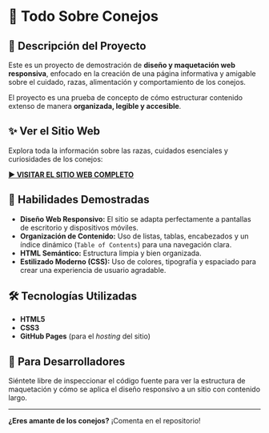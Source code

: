 # 🐰 Todo Sobre Conejos

## 🏡 Descripción del Proyecto

Este es un proyecto de demostración de **diseño y maquetación web responsiva**, enfocado en la creación de una página informativa y amigable sobre el cuidado, razas, alimentación y comportamiento de los conejos.

El proyecto es una prueba de concepto de cómo estructurar contenido extenso de manera **organizada, legible y accesible**.

## ✨ Ver el Sitio Web

Explora toda la información sobre las razas, cuidados esenciales y curiosidades de los conejos:

[**▶️ VISITAR EL SITIO WEB COMPLETO**](https://andresavalosgallegos-art.github.io/Conejos/)

## 🎨 Habilidades Demostradas

* **Diseño Web Responsivo:** El sitio se adapta perfectamente a pantallas de escritorio y dispositivos móviles.
* **Organización de Contenido:** Uso de listas, tablas, encabezados y un índice dinámico (`Table of Contents`) para una navegación clara.
* **HTML Semántico:** Estructura limpia y bien organizada.
* **Estilizado Moderno (CSS):** Uso de colores, tipografía y espaciado para crear una experiencia de usuario agradable.

## 🛠️ Tecnologías Utilizadas

* **HTML5**
* **CSS3**
* **GitHub Pages** (para el *hosting* del sitio)

## 📌 Para Desarrolladores

Siéntete libre de inspeccionar el código fuente para ver la estructura de maquetación y cómo se aplica el diseño responsivo a un sitio con contenido largo.

---
**¿Eres amante de los conejos?** ¡Comenta en el repositorio!
